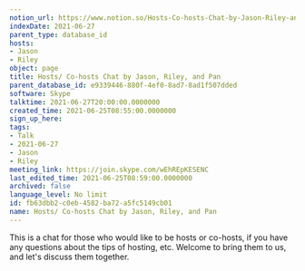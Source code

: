 ```yaml
---
notion_url: https://www.notion.so/Hosts-Co-hosts-Chat-by-Jason-Riley-and-Pan-fb63dbb2c0eb4582ba72a5fc5149cb01
indexDate: 2021-06-27
parent_type: database_id
hosts:
- Jason
- Riley
object: page
title: Hosts/ Co-hosts Chat by Jason, Riley, and Pan
parent_database_id: e9339446-880f-4ef0-8ad7-8ad1f507dded
software: Skype
talktime: 2021-06-27T20:00:00.0000000
created_time: 2021-06-25T08:55:00.0000000
sign_up_here: 
tags:
- Talk
- 2021-06-27
- Jason
- Riley
meeting_link: https://join.skype.com/wEhREpKESENC
last_edited_time: 2021-06-25T08:59:00.0000000
archived: false
language_level: No limit
id: fb63dbb2-c0eb-4582-ba72-a5fc5149cb01
name: Hosts/ Co-hosts Chat by Jason, Riley, and Pan
---
```


This is a chat for those who would like to be hosts or co-hosts, if you have any questions about the tips of hosting, etc. Welcome to bring them to us, and let's discuss them together.

